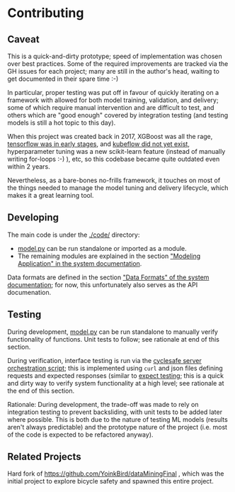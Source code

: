 # Contributing

## Caveat

This is a quick-and-dirty prototype; speed of implementation was chosen over best practices. Some of the required improvements are tracked via the GH issues for each project; many are still in the author's head, waiting to get documented in their spare time :-)

In particular, proper testing was put off in favour of quickly iterating on a framework with allowed for both model training, validation, and delivery; some of which require manual intervention and are difficult to test, and others which are "good enough" covered by integration testing (and testing models is still a hot topic to this day).

When this project was created back in 2017, XGBoost was all the rage, [tensorflow was in early stages](https://en.wikipedia.org/wiki/TensorFlow), and [kubeflow did not yet exist](https://en.wikipedia.org/wiki/Kubeflow), hyperparameter tuning was a new scikit-learn feature (instead of manually writing for-loops :-) ), etc, so this codebase became quite outdated even within 2 years.

Nevertheless, as a bare-bones no-frills framework, it touches on most of the things needed to manage the model tuning and delivery lifecycle, which makes it a great learning tool.

## Developing

The main code is under the [./code/](./code) directory:

* [model.py](https://github.com/YoinkBird/cyclesafe/blob/3890efa32538505fcadbbba2c4ad238599944856/code/model.py#L1506) can be run standalone or imported as a module.
* The remaining modules are explained in the section ["Modeling Application" in the system documentation](https://github.com/YoinkBird/cyclesafe/blob/report/report/report.md#modeling-application).

Data formats are defined in the section ["Data Formats" of the system documentation](https://github.com/YoinkBird/cyclesafe/blob/report/report/report.md#data-formats); for now, this unfortunately also serves as the API documenation.

## Testing

During development, [model.py](https://github.com/YoinkBird/cyclesafe/blob/3890efa32538505fcadbbba2c4ad238599944856/code/model.py#L1506) can be run standalone to manually verify functionality of functions. Unit tests to follow; see rationale at end of this section.

During verification, interface testing is run via the 
[cyclesafe server orchestration script](https://github.com/YoinkBird/cyclesafe_server/blob/60c8ffaea646c9f680458f03c5ddef7f055a65df/setup.sh#L187); this is implemented using `curl` and json files defining requests and expected responses (similar to [expect testing](https://en.wikipedia.org/wiki/Expect); this is a quick and dirty way to verify system functionality at a high level; see rationale at the end of this section.

Rationale: During development, the trade-off was made to rely on integration testing to prevent backsliding, with unit tests to be added later where possible. This is both due to the nature of testing ML models (results aren't always predictable) and the prototype nature of the project (i.e. most of the code is expected to be refactored anyway).

## Related Projects

Hard fork of https://github.com/YoinkBird/dataMiningFinal , which was the initial project to explore bicycle safety and spawned this entire project.
